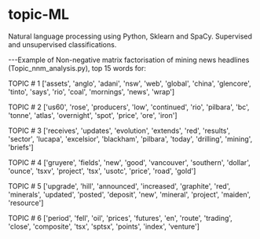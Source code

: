 # topic-ML

Natural language processing using Python, Sklearn and SpaCy. Supervised and unsupervised classifications.

---Example of Non-negative matrix factorisation of mining news headlines (Topic_nnm_analysis.py), top 15 words for:

TOPIC # 1
['assets', 'anglo', 'adani', 'nsw', 'web', 'global', 'china', 'glencore', 'tinto', 'says', 'rio', 'coal', 'mornings', 'news', 'wrap']

TOPIC # 2
['us60', 'rose', 'producers', 'low', 'continued', 'rio', 'pilbara', 'bc', 'tonne', 'atlas', 'overnight', 'spot', 'price', 'ore', 'iron']


TOPIC # 3
['receives', 'updates', 'evolution', 'extends', 'red', 'results', 'sector', 'lucapa', 'excelsior', 'blackham', 'pilbara', 'today', 'drilling', 'mining', 'briefs']


TOPIC # 4
['gruyere', 'fields', 'new', 'good', 'vancouver', 'southern', 'dollar', 'ounce', 'tsxv', 'project', 'tsx', 'usotc', 'price', 'road', 'gold']


TOPIC # 5
['upgrade', 'hill', 'announced', 'increased', 'graphite', 'red', 'minerals', 'updated', 'posted', 'deposit', 'new', 'mineral', 'project', 'maiden', 'resource']


TOPIC # 6
['period', 'fell', 'oil', 'prices', 'futures', 'en', 'route', 'trading', 'close', 'composite', 'tsx', 'sptsx', 'points', 'index', 'venture']
